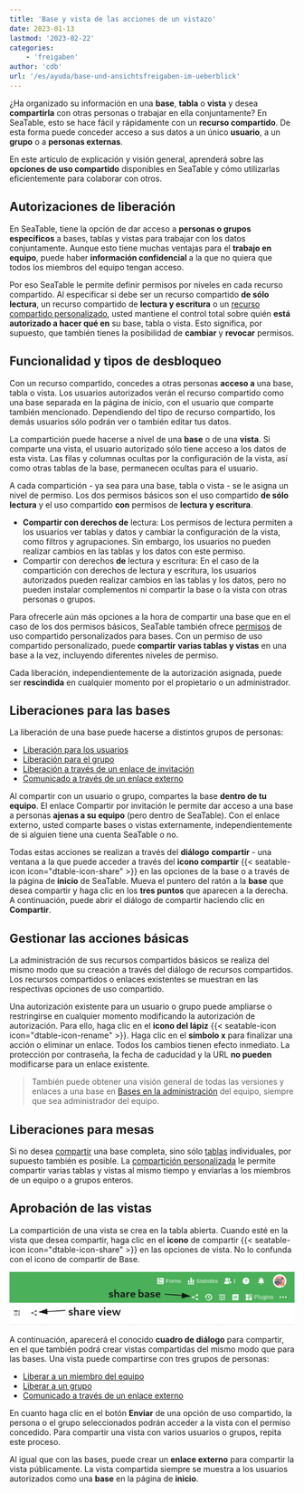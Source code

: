 ```yaml
---
title: 'Base y vista de las acciones de un vistazo'
date: 2023-01-13
lastmod: '2023-02-22'
categories:
    - 'freigaben'
author: 'cdb'
url: '/es/ayuda/base-und-ansichtsfreigaben-im-ueberblick'
---
```


¿Ha organizado su información en una **base**, **tabla** o **vista** y desea **compartirla** con otras personas o trabajar en ella conjuntamente? En SeaTable, esto se hace fácil y rápidamente con un **recurso compartido**. De esta forma puede conceder acceso a sus datos a un único **usuario**, a un **grupo** o a **personas externas**.

En este artículo de explicación y visión general, aprenderá sobre las **opciones de uso compartido** disponibles en SeaTable y cómo utilizarlas eficientemente para colaborar con otros.

## Autorizaciones de liberación

En SeaTable, tiene la opción de dar acceso a **personas o grupos específicos** a bases, tablas y vistas para trabajar con los datos conjuntamente. Aunque esto tiene muchas ventajas para el **trabajo en equipo**, puede haber **información confidencial** a la que no quiera que todos los miembros del equipo tengan acceso.

Por eso SeaTable le permite definir permisos por niveles en cada recurso compartido. Al especificar si debe ser un recurso compartido **de sólo lectura**, un recurso compartido de **lectura y escritura** o un [recurso compartido personalizado](https://seatable.io/es/docs/freigaben/benutzerdefinierte-freigabe-erstellen/), usted mantiene el control total sobre quién **está** **autorizado a hacer qué en** su base, tabla o vista. Esto significa, por supuesto, que también tienes la posibilidad de **cambiar** y **revocar** permisos.

## Funcionalidad y tipos de desbloqueo

Con un recurso compartido, concedes a otras personas **acceso a** una base, tabla o vista. Los usuarios autorizados verán el recurso compartido como una base separada en la página de inicio, con el usuario que comparte también mencionado. Dependiendo del tipo de recurso compartido, los demás usuarios sólo podrán ver o también editar tus datos.

La compartición puede hacerse a nivel de una **base** o de una **vista**. Si comparte una vista, el usuario autorizado sólo tiene acceso a los datos de esta vista. Las filas y columnas ocultas por la configuración de la vista, así como otras tablas de la base, permanecen ocultas para el usuario.

A cada compartición - ya sea para una base, tabla o vista - se le asigna un nivel de permiso. Los dos permisos básicos son el uso compartido **de sólo lectura** y el uso compartido **con** permisos de **lectura y escritura**.

- **Compartir con derechos de** lectura: Los permisos de lectura permiten a los usuarios ver tablas y datos y cambiar la configuración de la vista, como filtros y agrupaciones. Sin embargo, los usuarios no pueden realizar cambios en las tablas y los datos con este permiso.
- Compartir con derechos **de** lectura y escritura: En el caso de la compartición con derechos de lectura y escritura, los usuarios autorizados pueden realizar cambios en las tablas y los datos, pero no pueden instalar complementos ni compartir la base o la vista con otras personas o grupos.

Para ofrecerle aún más opciones a la hora de compartir una base que en el caso de los dos permisos básicos, SeaTable también ofrece [permisos](https://seatable.io/es/docs/freigaben/benutzerdefinierte-freigabe-erstellen/) de uso compartido personalizados para bases. Con un permiso de uso compartido personalizado, puede **compartir** **varias tablas y vistas** en una base a la vez, incluyendo diferentes niveles de permiso.

Cada liberación, independientemente de la autorización asignada, puede ser **rescindida** en cualquier momento por el propietario o un administrador.

## Liberaciones para las bases

La liberación de una base puede hacerse a distintos grupos de personas:

- [Liberación para los usuarios](https://seatable.io/es/docs/freigabelinks/anlegen-einer-benutzerfreigabe/)
- [Liberación para el grupo](https://seatable.io/es/docs/freigabelinks/freigabe-einer-base-an-eine-gruppe/)
- [Liberación a través de un enlace de invitación](https://seatable.io/es/docs/freigabelinks/einladungs-link-erklaert/)
- [Comunicado a través de un enlace externo](https://seatable.io/es/docs/freigabelinks/externer-link-erklaert/)

Al compartir con un usuario o grupo, compartes la base **dentro de tu equipo**. El enlace Compartir por invitación le permite dar acceso a una base a personas **ajenas a su equipo** (pero dentro de SeaTable). Con el enlace externo, usted comparte bases o vistas externamente, independientemente de si alguien tiene una cuenta SeaTable o no.

Todas estas acciones se realizan a través del **diálogo** **compartir** - una ventana a la que puede acceder a través del **icono compartir** {{< seatable-icon icon="dtable-icon-share" >}} en las opciones de la base o a través de la página de **inicio** de SeaTable. Mueva el puntero del ratón a la **base** que desea compartir y haga clic en los **tres puntos** que aparecen a la derecha. A continuación, puede abrir el diálogo de compartir haciendo clic en **Compartir**.

## Gestionar las acciones básicas

La administración de sus recursos compartidos básicos se realiza del mismo modo que su creación a través del diálogo de recursos compartidos. Los recursos compartidos o enlaces existentes se muestran en las respectivas opciones de uso compartido.

Una autorización existente para un usuario o grupo puede ampliarse o restringirse en cualquier momento modificando la autorización de autorización. Para ello, haga clic en el **icono del lápiz** {{< seatable-icon icon="dtable-icon-rename" >}}. Haga clic en el **símbolo x** para finalizar una acción o eliminar un enlace. Todos los cambios tienen efecto inmediato. La protección por contraseña, la fecha de caducidad y la URL **no pueden** modificarse para un enlace existente.

> También puede obtener una visión general de todas las versiones y enlaces a una base en [Bases en la administración](https://seatable.io/es/docs/teamverwaltung/bases-in-der-teamverwaltung/) del equipo, siempre que sea administrador del equipo.

## Liberaciones para mesas

Si no desea [compartir](https://seatable.io/es/docs/freigaben/einzelne-tabellenblaetter-einer-base-freigeben/) una base completa, sino sólo [tablas](https://seatable.io/es/docs/freigaben/einzelne-tabellenblaetter-einer-base-freigeben/) individuales, por supuesto también es posible. La [compartición personalizada](https://seatable.io/es/docs/berechtigungen/benutzerdefinierte-freigabe-erstellen/) le permite compartir varias tablas y vistas al mismo tiempo y enviarlas a los miembros de un equipo o a grupos enteros.

## Aprobación de las vistas

La compartición de una vista se crea en la tabla abierta. Cuando esté en la vista que desea compartir, haga clic en el **icono** de compartir {{< seatable-icon icon="dtable-icon-share" >}} en las opciones de vista. No lo confunda con el icono de compartir de Base.

![Compartir iconos en una base](images/share-icons-new-1.png)

A continuación, aparecerá el conocido **cuadro de diálogo** para compartir, en el que también podrá crear vistas compartidas del mismo modo que para las bases. Una vista puede compartirse con tres grupos de personas:

- [Liberar a un miembro del equipo](https://seatable.io/es/docs/ansichtsfreigaben/freigabe-einer-ansicht-an-ein-teammitglied/)
- [Liberar a un grupo](https://seatable.io/es/docs/ansichtsfreigaben/freigabe-einer-ansicht-an-eine-gruppe/)
- [Comunicado a través de un enlace externo](https://seatable.io/es/docs/ansichtsfreigaben/externen-link-fuer-eine-ansicht-erstellen/)

En cuanto haga clic en el botón **Enviar** de una opción de uso compartido, la persona o el grupo seleccionados podrán acceder a la vista con el permiso concedido. Para compartir una vista con varios usuarios o grupos, repita este proceso.

Al igual que con las bases, puede crear un **enlace externo** para compartir la vista públicamente. La vista compartida siempre se muestra a los usuarios autorizados como una **base** en la página de **inicio**.
